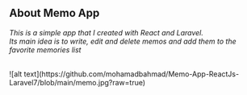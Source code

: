 ## About Memo App

<p>
    
    
<i>
This is a simple app that I created with React and Laravel.<br>
Its main idea is to write, edit and delete memos and add them to the favorite memories list
</i>
   

</p>
<br />
![alt text](https://github.com/mohamadbahmad/Memo-App-ReactJs-Laravel7/blob/main/memo.jpg?raw=true)

